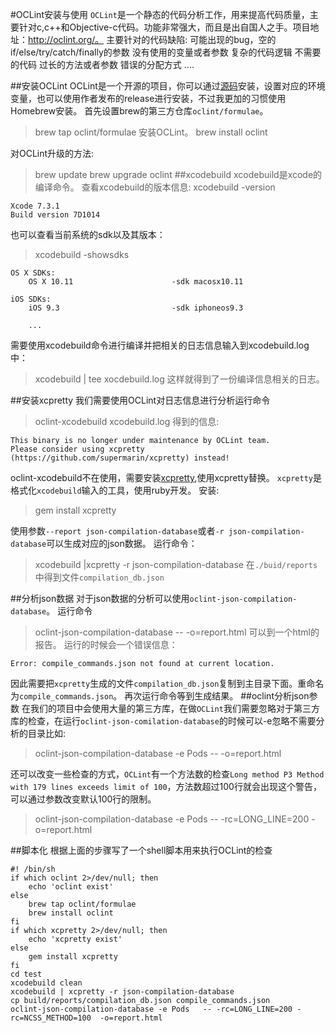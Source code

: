 #OCLint安装与使用
`OCLint`是一个静态的代码分析工作，用来提高代码质量，主要针对c,c++和Objective-c代码。功能非常强大，而且是出自国人之手。项目地址：http://oclint.org/。
主要针对的代码缺陷:
	可能出现的bug，空的if/else/try/catch/finally的参数
	没有使用的变量或者参数
	复杂的代码逻辑
	不需要的代码
	过长的方法或者参数
	错误的分配方式
	....

##安装OCLint
OCLint是一个开源的项目，你可以通过[源码](https://github.com/oclint/oclint)安装，设置对应的环境变量，也可以使用作者发布的release进行安装，不过我更加的习惯使用Homebrew安装。
首先设置brew的第三方仓库`oclint/formulae`。
>brew tap oclint/formulae
安装OCLint。
> brew install oclint

对OCLint升级的方法:
>brew update
>brew upgrade oclint
##xcodebuild
xcodebuild是xcode的编译命令。
查看xcodebuild的版本信息:
>xcodebuild -version
```
Xcode 7.3.1
Build version 7D1014
```
也可以查看当前系统的sdk以及其版本：
>xcodebuild -showsdks

```
OS X SDKs:
	OS X 10.11                    	-sdk macosx10.11

iOS SDKs:
	iOS 9.3                       	-sdk iphoneos9.3

	...
```
需要使用xcodebuild命令进行编译并把相关的日志信息输入到xcodebuild.log中：
>xcodebuild | tee xocdebuild.log
这样就得到了一份编译信息相关的日志。

##安装xcpretty
我们需要使用OCLint对日志信息进行分析运行命令
>oclint-xcodebuild  xcodebuild.log
得到的信息:
```
This binary is no longer under maintenance by OCLint team.
Please consider using xcpretty (https://github.com/supermarin/xcpretty) instead!
```
oclint-xcodebuild不在使用，需要安装[xcpretty](https://github.com/supermarin/xcpretty),使用xcpretty替换。
`xcpretty`是格式化`xcodebuild`输入的工具，使用ruby开发。
安装:
>gem install xcpretty

使用参数`--report json-compilation-database`或者`-r json-compilation-database`可以生成对应的json数据。
运行命令：
>xcodebuild |xcpretty -r json-compilation-database
在`./buid/reports`中得到文件`compilation_db.json`

##分析json数据
对于json数据的分析可以使用`oclint-json-compilation-database`。
运行命令
>oclint-json-compilation-database -- -o=report.html
可以到一个html的报告。
运行的时候会一个错误信息：
```
Error: compile_commands.json not found at current location.
```
因此需要把`xcpretty`生成的文件`compilation_db.json`复制到主目录下面。重命名为`compile_commands.json`。
再次运行命令等到生成结果。
##oclint分析json参数
在我们的项目中会使用大量的第三方库，在做`OCLint`我们需要忽略对于第三方库的检查，在运行`oclint-json-comilation-database`的时候可以-e忽略不需要分析的目录比如:
>oclint-json-compilation-database -e Pods -- -o=report.html

还可以改变一些检查的方式，`OCLint`有一个方法数的检查`Long method P3 Method with 179 lines exceeds limit of 100`，方法数超过100行就会出现这个警告，可以通过参数改变默认100行的限制。
>oclint-json-compilation-database -e Pods  -- -rc=LONG_LINE=200  -o=report.html


##脚本化
根据上面的步骤写了一个shell脚本用来执行OCLint的检查
```
#! /bin/sh
if which oclint 2>/dev/null; then
    echo 'oclint exist'
else
    brew tap oclint/formulae
    brew install oclint
fi
if which xcpretty 2>/dev/null; then
    echo 'xcpretty exist'
else
    gem install xcpretty
fi
cd test
xcodebuild clean
xcodebuild | xcpretty -r json-compilation-database
cp build/reports/compilation_db.json compile_commands.json
oclint-json-compilation-database -e Pods   -- -rc=LONG_LINE=200 -rc=NCSS_METHOD=100  -o=report.html

```


